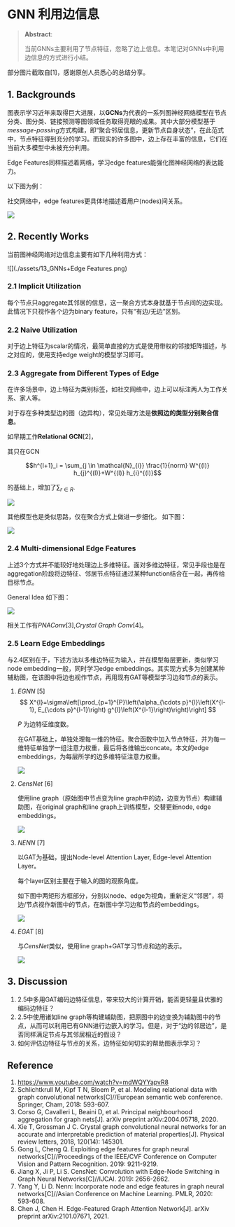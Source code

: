 # GNN 利用边信息

> **Abstract**:
>
> 当前GNNs主要利用了节点特征，忽略了边上信息。本笔记对GNNs中利用边信息的方式进行小结。

<!--more-->

部分图片截取自[1]，感谢原创人员悉心的总结分享。

## 1. Backgrounds

图表示学习近年来取得巨大进展，以**GCNs**为代表的一系列图神经网络模型在节点分类、图分类、链接预测等图领域任务取得亮眼的成果。其中大部分模型基于*message-passing*方式构建，即“聚合邻居信息，更新节点自身状态”，在此范式中，节点特征得到充分的学习。而现实的许多图中，边上存在丰富的信息，它们在当前大多模型中未被充分利用。

Edge Features同样描述着网络，学习edge features能强化图神经网络的表达能力。

以下图为例：

社交网络中，edge features更具体地描述着用户(nodes)间关系。

![](./assets/13_01.png)



## 2. Recently Works

当前图神经网络对边信息主要有如下几种利用方式：

![](./assets/13_GNNs+Edge Features.png)


### 2.1 Implicit Utilization

每个节点只aggregate其邻居的信息，这一聚合方式本身就基于节点间的边实现。此情况下只视作各个边为binary feature，只有“有边/无边”区别。

### 2.2 Naive Utilization
对于边上特征为scalar的情况，最简单直接的方式是使用带权的邻接矩阵描述，与之对应的，使用支持edge weight的模型学习即可。

### 2.3 Aggregate from Different Types of Edge

在许多场景中，边上特征为类别标签，如社交网络中，边上可以标注两人为工作关系、家人等。

对于存在多种类型边的图（边异构），常见处理方法是**依照边的类型分别聚合信息**。

如早期工作**Relational GCN**[2]，

其只在GCN

$$h^{l+1}_i = \sum_{j \in \mathcal{N}_{i}} \frac{1}{norm} W^{(l)} h_{j}^{(l)}+W^{(l)} h_{i}^{(l)}$$

的基础上，增加了$\sum_{r \in R}$.

![](./assets/13_02.png)

其他模型也是类似思路，仅在聚合方式上做进一步细化。
如下图：

![](./assets/13_03.png)

### 2.4 Multi-dimensional Edge Features

上述3个方式并不能较好地处理边上多维特征。面对多维边特征，常见手段也是在aggregation阶段将边特征、邻居节点特征通过某种function结合在一起，再传给目标节点。

General Idea 如下图：

![](./assets/13_04.png)

相关工作有*PNAConv*[3],*Crystal Graph Conv*[4]。

### 2.5 Learn Edge Embeddings

与2.4区别在于，下述方法以多维边特征为输入，并在模型每层更新，类似学习node embedding一般，同时学习edge embeddings。其实现方式多为创建某种辅助图，在该图中将边也视作节点，再用现有GAT等模型学习边和节点的表示。

1. *EGNN* [5]
   $$
   X^{l}=\sigma\left[\prod_{p=1}^{P}\left(\alpha_{\cdots p}^{l}\left(X^{l-1}, E_{\cdots p}^{l-1}\right) g^{l}\left(X^{l-1}\right)\right)\right]
   $$

   $P$ 为边特征维度数。
   
   在GAT基础上，单独处理每一维的特征。聚合函数中加入节点特征，并为每一维特征单独学一组注意力权重，最后将各维输出concate。本文的edge embeddings，为每层所学的边多维特征注意力权重。
   
   ![](./assets/13_05.png)
   
2. *CensNet* [6]

   使用line graph（原始图中节点变为line graph中的边，边变为节点）构建辅助图，在original graph和line graph上训练模型，交替更新node, edge embeddings。

   ![](./assets/13_06.png)

3. *NENN* [7]

   以GAT为基础，提出Node-level Attention Layer, Edge-level Attention Layer。

   每个layer区别主要在于输入的图的观察角度。

   如下图中两矩形方框部分，分别以node、edge为视角，重新定义“邻居”，将边/节点视作新图中的节点，在新图中学习边和节点的embeddings。

   ![](./assets/13_07.png)

4. *EGAT* [8]

   与*CensNet*类似，使用line graph+GAT学习节点和边的表示。

   ![](./assets/13_08.png)

## 3. Discussion

1. 2.5中多用GAT编码边特征信息，带来较大的计算开销，能否更轻量且优雅的编码边特征？
2. 2.5中使用诸如line graph等构建辅助图，把原图中的边变换为辅助图中的节点，从而可以利用已有GNN进行边嵌入的学习。但是，对于“边的邻居边”，是否同样满足节点与其邻居相近的假设？
3. 如何评估边特征与节点的关系，边特征如何切实的帮助图表示学习？

## Reference

1. https://www.youtube.com/watch?v=mdWQYYapvR8
2. Schlichtkrull M, Kipf T N, Bloem P, et al. Modeling relational data with graph convolutional networks[C]//European semantic web conference. Springer, Cham, 2018: 593-607.
3. Corso G, Cavalleri L, Beaini D, et al. Principal neighbourhood aggregation for graph nets[J]. arXiv preprint arXiv:2004.05718, 2020.
4. Xie T, Grossman J C. Crystal graph convolutional neural networks for an accurate and interpretable prediction of material properties[J]. Physical review letters, 2018, 120(14): 145301.
5. Gong L, Cheng Q. Exploiting edge features for graph neural networks[C]//Proceedings of the IEEE/CVF Conference on Computer Vision and Pattern Recognition. 2019: 9211-9219.
5. Jiang X, Ji P, Li S. CensNet: Convolution with Edge-Node Switching in Graph Neural Networks[C]//IJCAI. 2019: 2656-2662.
5. Yang Y, Li D. Nenn: Incorporate node and edge features in graph neural networks[C]//Asian Conference on Machine Learning. PMLR, 2020: 593-608.
5. Chen J, Chen H. Edge-Featured Graph Attention Network[J]. arXiv preprint arXiv:2101.07671, 2021.
